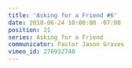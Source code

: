 ```yaml
---
title: 'Asking for a Friend #6'
date: 2018-06-24 10:00:00 -07:00
position: 21
series: Asking for a Friend
communicator: Pastor Jason Graves
vimeo_id: 276932748
---
```



